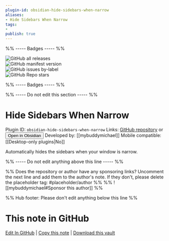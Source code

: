 ```yaml
---
plugin-id: obsidian-hide-sidebars-when-narrow
aliases:
- Hide Sidebars When Narrow
tags: 
- 
publish: true
---
```


%% ----- Badges ----- %%

![GitHub all releases](https://img.shields.io/github/downloads/mybuddymichael/obsidian-hide-sidebars-when-narrow/total?color=573E7A&logo=github&style=for-the-badge)   
![GitHub manifest version](https://img.shields.io/github/manifest-json/v/mybuddymichael/obsidian-hide-sidebars-when-narrow?color=573E7A&logo=github&style=for-the-badge)   
![GitHub issues by-label](https://img.shields.io/github/issues/mybuddymichael/obsidian-hide-sidebars-when-narrow/help%20wanted?color=573E7A&logo=github&style=for-the-badge)   
![GitHub Repo stars](https://img.shields.io/github/stars/mybuddymichael/obsidian-hide-sidebars-when-narrow?color=573E7A&logo=github&style=for-the-badge)

%% ----- Badges ----- %%

%% ----- Do not edit this section ----- %%

# Hide Sidebars When Narrow

Plugin ID: `obsidian-hide-sidebars-when-narrow`
Links: [GitHub repository](https://github.com/mybuddymichael/obsidian-hide-sidebars-when-narrow) or [<button id=HH>Open in Obsidian</button>](obsidian://goto-plugin?id=obsidian-hide-sidebars-when-narrow)
Developed by: [[mybuddymichael]]
Mobile compatible: [[Desktop-only plugins|No]]

Automatically hides the sidebars when your window is narrow.

%% ----- Do not edit anything above this line ----- %% 

%% Does the repository or author have any sponsoring links? Uncomment the next line and add them to the author's note. If they don't, please delete the placeholder tag: #placeholder/author %%
%% ![[mybuddymichael#Sponsor this author]] %%

%% Hub footer: Please don't edit anything below this line %%

# This note in GitHub

<span class="git-footer">[Edit In GitHub](https://github.dev/obsidian-community/obsidian-hub/blob/main/02%20-%20Community%20Expansions/02.05%20All%20Community%20Expansions/Plugins/obsidian-hide-sidebars-when-narrow.md "git-hub-edit-note") | [Copy this note](https://raw.githubusercontent.com/obsidian-community/obsidian-hub/main/02%20-%20Community%20Expansions/02.05%20All%20Community%20Expansions/Plugins/obsidian-hide-sidebars-when-narrow.md "git-hub-copy-note") | [Download this vault](https://github.com/obsidian-community/obsidian-hub/archive/refs/heads/main.zip "git-hub-download-vault") </span>